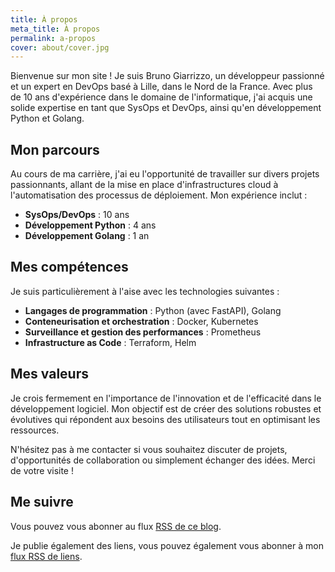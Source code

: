 ```yaml
---
title: À propos
meta_title: À propos
permalink: a-propos
cover: about/cover.jpg
---
```


Bienvenue sur mon site ! Je suis Bruno Giarrizzo, un développeur passionné et un expert en DevOps basé à Lille, dans le Nord de la France. Avec plus de 10 ans d'expérience dans le domaine de l'informatique, j'ai acquis une solide expertise en tant que SysOps et DevOps, ainsi qu'en développement Python et Golang.

## Mon parcours

Au cours de ma carrière, j'ai eu l'opportunité de travailler sur divers projets passionnants, allant de la mise en place d'infrastructures cloud à l'automatisation des processus de déploiement. Mon expérience inclut :

- **SysOps/DevOps** : 10 ans
- **Développement Python** : 4 ans
- **Développement Golang** : 1 an

## Mes compétences

Je suis particulièrement à l'aise avec les technologies suivantes :

- **Langages de programmation** : Python (avec FastAPI), Golang
- **Conteneurisation et orchestration** : Docker, Kubernetes
- **Surveillance et gestion des performances** : Prometheus
- **Infrastructure as Code** : Terraform, Helm

## Mes valeurs

Je crois fermement en l'importance de l'innovation et de l'efficacité dans le développement logiciel. Mon objectif est de créer des solutions robustes et évolutives qui répondent aux besoins des utilisateurs tout en optimisant les ressources.

N'hésitez pas à me contacter si vous souhaitez discuter de projets, d'opportunités de collaboration ou simplement échanger des idées. Merci de votre visite !

## Me suivre

Vous pouvez vous abonner au flux [RSS de ce blog](/blog/feed.xml).

Je publie également des liens, vous pouvez également vous abonner à mon [flux RSS de liens](/liens/feed.xml).
